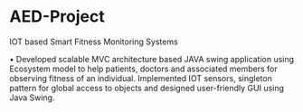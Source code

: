 # AED-Project
IOT based Smart Fitness Monitoring Systems

• Developed scalable MVC architecture based JAVA swing application using Ecosystem model to help patients, doctors and associated members for observing fitness of an individual. Implemented IOT sensors, singleton pattern for global access to objects and designed user-friendly GUI using Java Swing.
